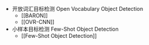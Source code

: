 - 开放词汇目标检测 Open Vocabulary Object Detection
	- [[BARON]]
	- [[OVR-CNN]]
- 小样本目标检测 Few-Shot Object Detection
	- [[Few-Shot Object Detection]]